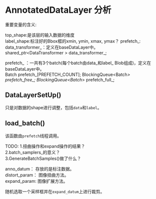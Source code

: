 # AnnotatedDataLayer 分析   





重要变量的含义:    

top_shape:是该层的输入数据的维度    
label_shape:标注好的Bbox框的xmin, ymin, xmax, ymax？
prefetch_:    
data_transformer_：定义在baseDataLayer中。   
shared_ptr<DataTransformer<Dtype> > data_transformer_;    

prefetch_ ：一共有3个batch(每个batch由data_和label_ Blob组成)，定义在baseDataLayer中。   
Batch<Dtype> prefetch_[PREFETCH_COUNT];
BlockingQueue<Batch<Dtype>*> prefetch_free_;
BlockingQueue<Batch<Dtype>*> prefetch_full_;







## DataLayerSetUp()      
只是对数据的shape进行调整，包括`data`和`label`。



## load_batch()
该函数由`prefetch`线程调用。    

TODO:
1.扭曲操作和expand操作的结果？    
2.batch_samplers_的意义？   
3.GenerateBatchSamples()做了什么？   

anno_datum： 存放的是标注数据。    
distort_param： 图像扭曲方法。     
expand_param: 图像扩展方法。     


随机选取一个采样框并在`expand_datum`上进行裁剪。   

